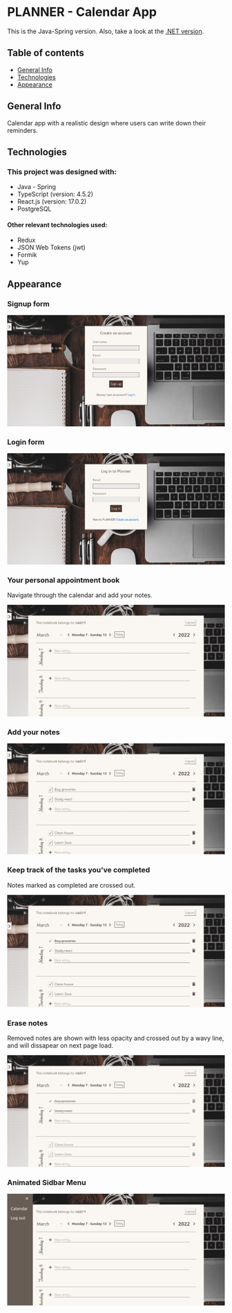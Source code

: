 # PLANNER - Calendar App
This is the Java-Spring version. Also, take a look at the [.NET version](https://github.com/ivan-svetlich/calendar-app-client).

## Table of contents
* [General Info](#general-info)
* [Technologies](#technologies)
* [Appearance](#appearance)

## General Info
Calendar app with a realistic design where users can write down their reminders.

## Technologies
### This project was designed with:
* Java - Spring
* TypeScript (version: 4.5.2)
* React.js (version: 17.0.2)
* PostgreSQL

#### Other relevant technologies used:
* Redux
* JSON Web Tokens (jwt)
* Formik
* Yup

## Appearance
### Signup form
![1](https://github.com/ivan-svetlich/calendar-app-client/blob/master/images/1.png)


### Login form
![2](https://github.com/ivan-svetlich/calendar-app-client/blob/master/images/2.png)


### Your personal appointment book
Navigate through the calendar and add your notes.

![3](https://github.com/ivan-svetlich/calendar-app-client/blob/master/images/3.png)


### Add your notes
![4](https://github.com/ivan-svetlich/calendar-app-client/blob/master/images/4.png)


### Keep track of the tasks you've completed
Notes marked as completed are crossed out.

![5](https://github.com/ivan-svetlich/calendar-app-client/blob/master/images/5.png)


### Erase notes
Removed notes are shown with less opacity and crossed out by a wavy line, and will dissapear on next page load.

![6](https://github.com/ivan-svetlich/calendar-app-client/blob/master/images/6.png)


### Animated Sidbar Menu
![7](https://github.com/ivan-svetlich/calendar-app-client/blob/master/images/7.png)
